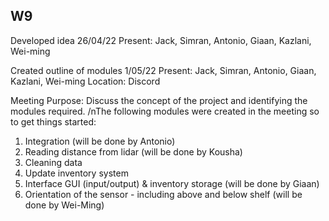 ## W9
Developed idea 26/04/22
Present: Jack, Simran, Antonio, Giaan, Kazlani, Wei-ming


Created outline of modules  1/05/22
Present: Jack, Simran, Antonio, Giaan, Kazlani, Wei-ming
Location: Discord

Meeting Purpose:
Discuss the concept of the project and identifying the modules required.
/nThe following modules were created in the meeting so to get things started:
1. Integration (will be done by Antonio)
2. Reading distance from lidar (will be done by Kousha)
3. Cleaning data
4. Update inventory system 
5. Interface GUI (input/output) & inventory storage (will be done by Giaan)
6. Orientation of the sensor - including above and below shelf (will be done by Wei-Ming)




